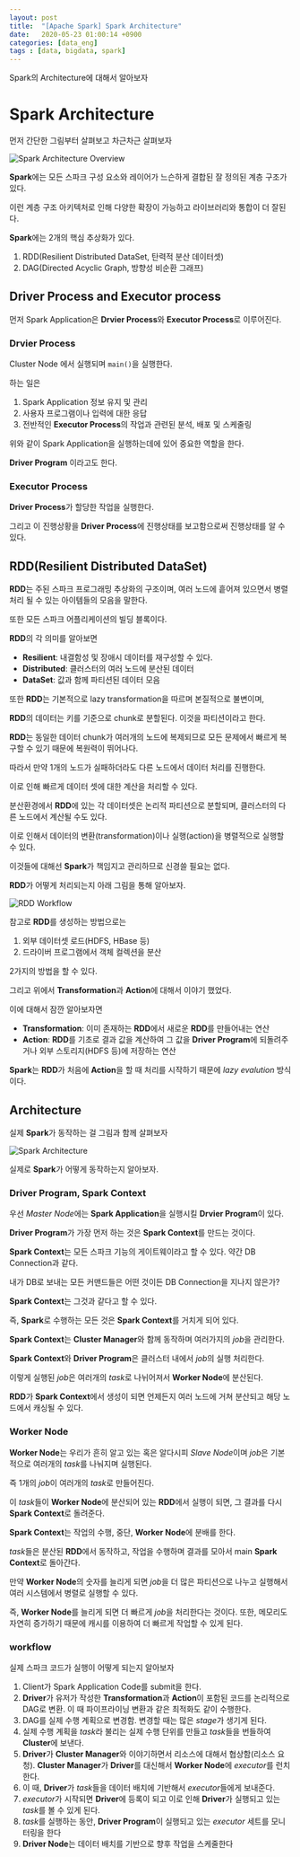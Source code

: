 ```yaml
---
layout: post
title:  "[Apache Spark] Spark Architecture"
date:   2020-05-23 01:00:14 +0900
categories: [data_eng]
tags : [data, bigdata, spark]
---
```

Spark의 Architecture에 대해서 알아보자

<!--more-->

# Spark Architecture
먼저 간단한 그림부터 살펴보고 차근차근 살펴보자

![Spark Architecture Overview](/files/spark-architecture.png)

**Spark**에는 모든 스파크 구성 요소와 레이어가 느슨하게 결합된 잘 정의된 계층 구조가 있다.

이런 계층 구조 아키텍처로 인해 다양한 확장이 가능하고 라이브러리와 통합이 더 잘된다.

**Spark**에는 2개의 핵심 추상화가 있다.

1. RDD(Resilient Distributed DataSet, 탄력적 분산 데이터셋)
1. DAG(Directed Acyclic Graph, 방향성 비순환 그래프)

## Driver Process and Executor process
먼저 Spark Application은 **Drvier Process**와 **Executor Process**로 이루어진다.

### Drvier Process
Cluster Node 에서 실행되며 `main()`을 실행한다.

하는 일은

1. Spark Application 정보 유지 및 관리
1. 사용자 프로그램이나 입력에 대한 응답
1. 전반적인 **Executor Process**의 작업과 관련된 분석, 배포 및 스케줄링

위와 같이 Spark Application을 실행하는데에 있어 중요한 역할을 한다.

**Driver Program** 이라고도 한다.

### Executor Process
**Driver Process**가 할당한 작업을 실행한다.

그리고 이 진행상황을 **Driver Process**에 진행상태를 보고함으로써 진행상태를 알 수 있다.

## RDD(Resilient Distributed DataSet)
**RDD**는 주된 스파크 프로그래밍 추상화의 구조이며, 여러 노드에 흩어져 있으면서 병렬처리 될 수 있는 아이템들의 모음을 말한다.

또한 모든 스파크 어플리케이션의 빌딩 블록이다.

**RDD**의 각 의미를 알아보면

- **Resilient**: 내결함성 및 장애시 데이터를 재구성할 수 있다.
- **Distributed**: 클러스터의 여러 노드에 분산된 데이터
- **DataSet**: 값과 함께 파티션된 데이터 모음

또한 **RDD**는 기본적으로 lazy transformation을 따르며 본질적으로 불변이며,

**RDD**의 데이터는 키를 기준으로 chunk로 분할된다. 이것을 파티션이라고 한다.

**RDD**는 동일한 데이터 chunk가 여러개의 노드에 복제되므로 모든 문제에서 빠르게 복구할 수 있기 때문에 복원력이 뛰어나다.

따라서 만약 1개의 노드가 실패하더라도 다른 노드에서 데이터 처리를 진행한다.

이로 인해 빠르게 데이터 셋에 대한 계산을 처리할 수 있다.

분산환경에서 **RDD**에 있는 각 데이터셋은 논리적 파티션으로 분할되며, 클러스터의 다른 노드에서 계산될 수도 있다.

이로 인해서 데이터의 변환(transformation)이나 실행(action)을 병렬적으로 실행할 수 있다.

이것들에 대해선 **Spark**가 책임지고 관리하므로 신경쓸 필요는 없다.

**RDD**가 어떻게 처리되는지 아래 그림을 통해 알아보자.

![RDD Workflow](/files/rdd-workflow.png)

참고로 **RDD**를 생성하는 방법으로는

1. 외부 데이터셋 로드(HDFS, HBase 등)
1. 드라이버 프로그램에서 객체 컬렉션을 분산

2가지의 방법을 할 수 있다.

그리고 위에서 **Transformation**과 **Action**에 대해서 이야기 했었다.

이에 대해서 잠깐 알아보자면

- **Transformation**: 이미 존재하는 **RDD**에서 새로운 **RDD**를 만들어내는 연산
- **Action**: **RDD**를 기초로 결과 값을 계산하여 그 값을 **Driver Program**에 되돌려주거나 외부 스토리지(HDFS 등)에 저장하는 연산

**Spark**는 **RDD**가 처음에 **Action**을 할 때 처리를 시작하기 때문에 *lazy evalution* 방식이다.

## Architecture
실제 **Spark**가 동작하는 걸 그림과 함께 살펴보자

![Spark Architecture](/files/working-spark-architecture.png)

실제로 **Spark**가 어떻게 동작하는지 알아보자.

### Driver Program, Spark Context

우선 *Master Node*에는 **Spark Application**을 실행시킬 **Drvier Program**이 있다.

**Driver Program**가 가장 먼저 하는 것은 **Spark Context**를 만드는 것이다.

**Spark Context**는 모든 스파크 기능의 게이트웨이라고 할 수 있다. 약간 DB Connection과 같다.

내가 DB로 보내는 모든 커맨드들은 어떤 것이든 DB Connection을 지나지 않은가?

**Spark Context**는 그것과 같다고 할 수 있다.

즉, **Spark**로 수행하는 모든 것은 **Spark Context**를 거치게 되어 있다.

**Spark Context**는 **Cluster Manager**와 함께 동작하며 여러가지의 *job*을 관리한다.

**Spark Context**와 **Driver Program**은 클러스터 내에서 *job*의 실행 처리한다.

이렇게 실행된 *job*은 여러개의 *task*로 나뉘어져서 **Worker Node**에 분산된다.

**RDD**가 **Spark Context**에서 생성이 되면 언제든지 여러 노드에 거쳐 분산되고 해당 노드에서 캐싱될 수 있다.

### Worker Node
**Worker Node**는 우리가 흔히 알고 있는 혹은 알다시피 *Slave Node*이며 *job*은 기본적으로 여러개의 *task*를 나눠지며 실행된다.

즉 1개의 *job*이 여러개의 *task*로 만들어진다.

이 *task*들이 **Worker Node**에 분산되어 있는 **RDD**에서 실행이 되면, 그 결과를 다시 **Spark Context**로 돌려준다.

**Spark Context**는 작업의 수행, 중단, **Worker Node**에 분배를 한다.

*task*들은 분산된 **RDD**에서 동작하고, 작업을 수행하며 결과를 모아서 main **Spark Context**로 돌아간다.

만약 **Worker Node**의 숫자를 늘리게 되면 *job*을 더 많은 파티션으로 나누고 실행해서 여러 시스템에서 병렬로 실행할 수 있다.

즉, **Worker Node**를 늘리게 되면 더 빠르게 *job*을 처리한다는 것이다. 또한, 메모리도 자연히 증가하기 때문에 캐시를 이용하여 더 빠르게 작업할 수 있게 된다.

### workflow
실제 스파크 코드가 실행이 어떻게 되는지 알아보자

1. Client가 Spark Application Code를 submit을 한다.
1. **Driver**가 유저가 작성한 **Transformation**과 **Action**이 포함된 코드를 논리적으로 DAG로 변환. 이 때 파이프라이닝 변환과 같은 최적화도 같이 수행한다.
1. DAG를 실제 수행 계획으로 변경함. 변경할 때는 많은 *stage*가 생기게 된다.
1. 실제 수행 계획을 *task*라 불리는 실제 수행 단위를 만들고 *task*들을 번들하여 **Cluster**에 보낸다.
1. **Driver**가 **Cluster Manager**와 이야기하면서 리소스에 대해서 협상함(리소스 요청). **Cluster Manager**가 **Driver**를 대신해서 **Worker Node**에 *executor*를 런치한다.
1. 이 때, **Driver**가 *task*들을 데이터 배치에 기반해서 *executor*들에게 보내준다.
1. *executor*가 시작되면 **Driver**에 등록이 되고 이로 인해 **Driver**가 실행되고 있는 *task*를 볼 수 있게 된다.
1. *task*를 실행하는 동안, **Driver Program**이 실행되고 있는 *executor* 세트를 모니터링을 한다
1. **Driver Node**는 데이터 배치를 기반으로 향후 작업을 스케줄한다

